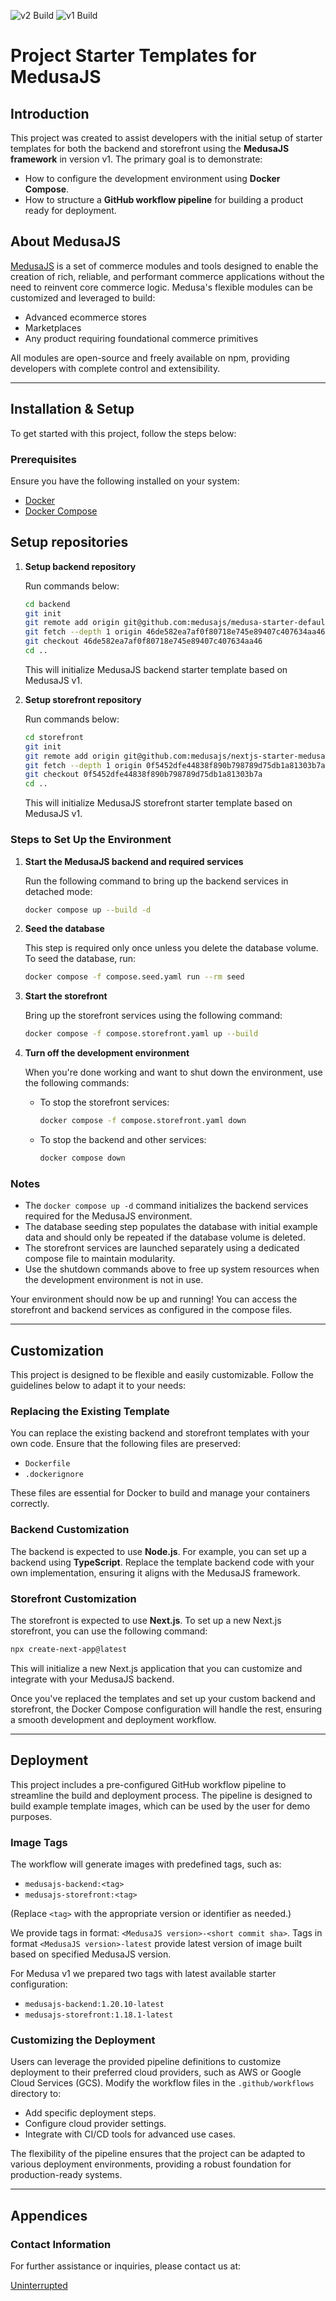![v2 Build](https://github.com/u11d-com/medusa-starter/actions/workflows/docker_build_v2.yml/badge.svg) ![v1 Build](https://github.com/u11d-com/medusa-starter/actions/workflows/docker_build_v1.yml/badge.svg)

# Project Starter Templates for MedusaJS

## Introduction
This project was created to assist developers with the initial setup of starter templates for both the backend and storefront using the **MedusaJS framework** in version v1. The primary goal is to demonstrate:

- How to configure the development environment using **Docker Compose**.
- How to structure a **GitHub workflow pipeline** for building a product ready for deployment.

## About MedusaJS
[MedusaJS](https://medusajs.com/) is a set of commerce modules and tools designed to enable the creation of rich, reliable, and performant commerce applications without the need to reinvent core commerce logic. Medusa's flexible modules can be customized and leveraged to build:

- Advanced ecommerce stores
- Marketplaces
- Any product requiring foundational commerce primitives

All modules are open-source and freely available on npm, providing developers with complete control and extensibility.

---

## Installation & Setup
To get started with this project, follow the steps below:

### Prerequisites
Ensure you have the following installed on your system:

- [Docker](https://docs.docker.com/get-started/get-docker/)
- [Docker Compose](https://docs.docker.com/compose/install/)

## Setup repositories
1. **Setup backend repository**

   Run commands below:
    ```bash
    cd backend
    git init
    git remote add origin git@github.com:medusajs/medusa-starter-default.git
    git fetch --depth 1 origin 46de582ea7af0f80718e745e89407c407634aa46
    git checkout 46de582ea7af0f80718e745e89407c407634aa46
    cd ..
    ```
   This will initialize MedusaJS backend starter template based on MedusaJS v1.

2. **Setup storefront repository**

   Run commands below:
    ```bash
    cd storefront
    git init
    git remote add origin git@github.com:medusajs/nextjs-starter-medusa.git
    git fetch --depth 1 origin 0f5452dfe44838f890b798789d75db1a81303b7a
    git checkout 0f5452dfe44838f890b798789d75db1a81303b7a
    cd ..
    ```
   This will initialize MedusaJS storefront starter template based on MedusaJS v1.

### Steps to Set Up the Environment

1. **Start the MedusaJS backend and required services**

   Run the following command to bring up the backend services in detached mode:
   ```bash
   docker compose up --build -d
   ```

2. **Seed the database**

   This step is required only once unless you delete the database volume. To seed the database, run:
   ```bash
   docker compose -f compose.seed.yaml run --rm seed
   ```

3. **Start the storefront**

   Bring up the storefront services using the following command:
   ```bash
   docker compose -f compose.storefront.yaml up --build
   ```

4. **Turn off the development environment**

   When you're done working and want to shut down the environment, use the following commands:
   - To stop the storefront services:
     ```bash
     docker compose -f compose.storefront.yaml down
     ```
   - To stop the backend and other services:
     ```bash
     docker compose down
     ```

### Notes
- The `docker compose up -d` command initializes the backend services required for the MedusaJS environment.
- The database seeding step populates the database with initial example data and should only be repeated if the database volume is deleted.
- The storefront services are launched separately using a dedicated compose file to maintain modularity.
- Use the shutdown commands above to free up system resources when the development environment is not in use.

Your environment should now be up and running! You can access the storefront and backend services as configured in the compose files.

---

## Customization
This project is designed to be flexible and easily customizable. Follow the guidelines below to adapt it to your needs:

### Replacing the Existing Template
You can replace the existing backend and storefront templates with your own code. Ensure that the following files are preserved:

- `Dockerfile`
- `.dockerignore`

These files are essential for Docker to build and manage your containers correctly.

### Backend Customization
The backend is expected to use **Node.js**. For example, you can set up a backend using **TypeScript**. Replace the template backend code with your own implementation, ensuring it aligns with the MedusaJS framework.

### Storefront Customization
The storefront is expected to use **Next.js**. To set up a new Next.js storefront, you can use the following command:

```bash
npx create-next-app@latest
```

This will initialize a new Next.js application that you can customize and integrate with your MedusaJS backend.

Once you've replaced the templates and set up your custom backend and storefront, the Docker Compose configuration will handle the rest, ensuring a smooth development and deployment workflow.

---

## Deployment
This project includes a pre-configured GitHub workflow pipeline to streamline the build and deployment process. The pipeline is designed to build example template images, which can be used by the user for demo purposes.

### Image Tags
The workflow will generate images with predefined tags, such as:

- `medusajs-backend:<tag>`
- `medusajs-storefront:<tag>`

(Replace `<tag>` with the appropriate version or identifier as needed.)

We provide tags in format: `<MedusaJS version>-<short commit sha>`. Tags in format `<MedusaJS version>-latest` provide latest version of image built based on specified MedusaJS version.

For Medusa v1 we prepared two tags with latest available starter configuration:

- `medusajs-backend:1.20.10-latest`
- `medusajs-storefront:1.18.1-latest`

### Customizing the Deployment
Users can leverage the provided pipeline definitions to customize deployment to their preferred cloud providers, such as AWS or Google Cloud Services (GCS). Modify the workflow files in the `.github/workflows` directory to:

- Add specific deployment steps.
- Configure cloud provider settings.
- Integrate with CI/CD tools for advanced use cases.

The flexibility of the pipeline ensures that the project can be adapted to various deployment environments, providing a robust foundation for production-ready systems.

---

## Appendices

### Contact Information
For further assistance or inquiries, please contact us at:

[Uninterrupted](https://uninterrupted.tech/)
